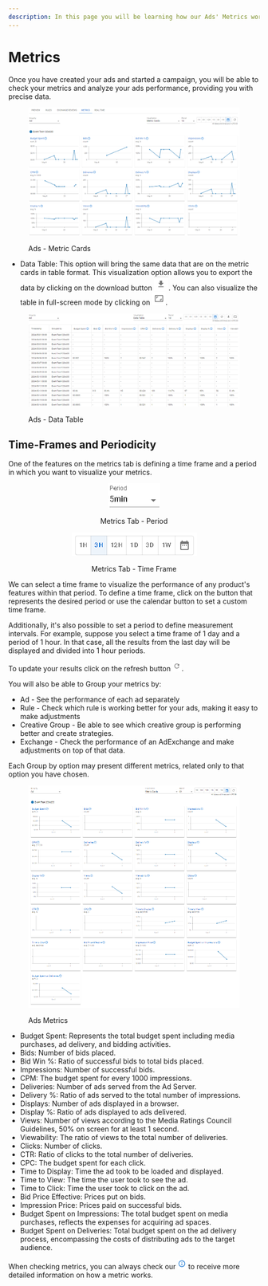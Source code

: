 ```yaml
---
description: In this page you will be learning how our Ads' Metrics works.
---
```


# Metrics

Once you have created your ads and started a campaign, you will be able to check your metrics and analyze your ads performance, providing you with precise data.

<figure><img src="../../../.gitbook/assets/image (1).png" alt=""><figcaption><p>Ads - Metric Cards</p></figcaption></figure>

* Data Table: This option will bring the same data that are on the metric cards in table format. This visualization option allows you to export the data by clicking on the download button <img src="../../../.gitbook/assets/image (125).png" alt="" data-size="line">.  You can also visualize the table in full-screen mode by clicking on ![](<../../../.gitbook/assets/image (126).png>).

<figure><img src="../../../.gitbook/assets/image (1) (9).png" alt=""><figcaption><p>Ads - Data Table</p></figcaption></figure>

## Time-Frames and Periodicity

One of the features on the metrics tab is defining a time frame and a period in which you want to visualize your metrics.

<div align="center">

<figure><img src="../../../.gitbook/assets/image (119).png" alt=""><figcaption><p>Metrics Tab - Period</p></figcaption></figure>

 

<figure><img src="../../../.gitbook/assets/Captura de tela 2024-05-16 081812.png" alt=""><figcaption><p>Metrics Tab - Time Frame</p></figcaption></figure>

</div>

We can select a time frame to visualize the performance of any product's features within that period. To define a time frame, click on the button that represents the desired period or use the calendar button to set a custom time frame.

Additionally, it's also possible to set a period to define measurement intervals. For example, suppose you select a time frame of 1 day and a period of 1 hour. In that case, all the results from the last day will be displayed and divided into 1 hour periods.

To update your results click on the refresh button <img src="../../../.gitbook/assets/image (122).png" alt="" data-size="original">.

You will also be able to Group your metrics by:

* Ad - See the performance of each ad separately
* Rule - Check which rule is working better for your ads, making it easy to make adjustments
* Creative Group - Be able to see which creative group is performing better and create strategies.
* Exchange - Check the performance of an AdExchange and make adjustments on top of that data.

Each Group by option may present different metrics, related only to that option you have chosen.

<figure><img src="../../../.gitbook/assets/image (143).png" alt=""><figcaption><p>Ads Metrics</p></figcaption></figure>

* Budget Spent: Represents the total budget spent including media purchases, ad delivery, and bidding activities.
* Bids: Number of bids placed.
* Bid Win %: Ratio of successful bids to total bids placed.
* Impressions: Number of successful bids.
* CPM: The budget spent for every 1000 impressions.
* Deliveries: Number of ads served from the Ad Server.
* Delivery %: Ratio of ads served to the total number of impressions.
* Displays: Number of ads displayed in a browser.
* Display %: Ratio of ads displayed to ads delivered.
* Views: Number of views according to the Media Ratings Council Guidelines, 50% on screen for at least 1 second.
* Viewability: The ratio of views to the total number of deliveries.
* Clicks: Number of clicks.
* CTR: Ratio of clicks to the total number of deliveries.
* CPC: The budget spent for each click.
* Time to Display: Time the ad took to be loaded and displayed.
* Time to View: The time the user took to see the ad.
* Time to Click: Time the user took to click on the ad.
* Bid Price Effective: Prices put on bids.
* Impression Price: Prices paid on successful bids.
* Budget Spent on Impressions: The total budget spent on media purchases, reflects the expenses for acquiring ad spaces.
* Budget Spent on Deliveries: Total budget spent on the ad delivery process, encompassing the costs of distributing ads to the target audience.

When checking metrics, you can always check our <img src="../../../.gitbook/assets/image (28).png" alt="Information" data-size="line"> to receive more detailed information on how a metric works.
